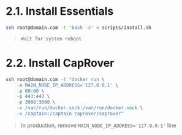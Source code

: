 # 2.1. Install Essentials

```bash
ssh root@domain.com -t 'bash -s' < scripts/install.sh
```

> `Wait for system reboot`

# 2.2. Install CapRover

```bash
ssh root@domain.com -t "docker run \
    -e MAIN_NODE_IP_ADDRESS='127.0.0.1' \
    -p 80:80 \
    -p 443:443 \
    -p 3000:3000 \
    -v /var/run/docker.sock:/var/run/docker.sock \
    -v /captain:/captain caprover/caprover"
```

> In production, remove `MAIN_NODE_IP_ADDRESS='127.0.0.1'` line
